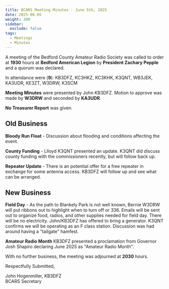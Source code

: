 ```yaml
---
title: BCARS Meeting Minutes - June 5th, 2025
date: 2025-06-05
weight: 300
sidebar:
  exclude: false
tags:
  - Meetings
  - Minutes
---
```



A meeting of the Bedford County Amateur Radio Society was called to order at **1930** hours at **Bedford American Legion** by **President Zachary Pepple** and a quorum was declared.

In attendance were (**9**): <!--more--> KB3DFZ, KC3HKZ, KC3KHK, K3QNT, WB3JEK, KA3UDR, KE3ZT, W3DRW, K3SCM

**Meeting Minutes** were presented by John KB3DFZ. Motion to approve was made by **W3DRW** and seconded by **KA3UDR**.

**No Treasurer Report** was given.

## Old Business

**Bloody Run Float** - Discussion about flooding and conditions affecting the event.

**County Funding** - Llloyd K3QNT presented an update. K3QNT did discuss county funding with the commissioners recently, but will follow back up.

**Repeater Update** - There is an potential offer for a free repeater in exchange for some antenna access. KB3DFZ will follow up and see what can be arranged. 

## New Business

**Field Day** - As the path to Blankely Park is not well known, Bernie W3DRW will put ribbons out to highlight when to turn off or 336.  Emails will be sent out to organize food, radios, and other supplies needed for field day.  There will be no electricity. John/KB3DFZ has offered to bring a generator. K3QNT confirms we will be operating as an F class station.  Discussion was had around having a "tailgate" hamfest.

**Amateur Radio Month** KB3DFZ presented a proclamation from Governor Josh Shapiro declaring June 2025 as "Amateur Radio Month".


With no further business, the meeting was adjourned at **2030** hours.

Respectfully Submitted,  


John Hogenmiller, KB3DFZ  
BCARS Secretary
